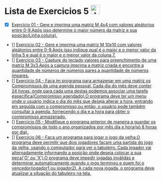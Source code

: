 # Lista de Exercicios 5 <img align="" alt="Java" height="30" width="" src="https://cdn.jsdelivr.net/gh/devicons/devicon/icons/java/java-original.svg"/>

 - [x] [Exercício 01 - Gere e imprima uma matriz M 4x4 com valores aleátorios entre 0-9.Após isso determine o maior número da matriz e sua posição(Linha,coluna).](https://github.com/Giovani-Gomes/Exercicio_5-Java/blob/main/Exerc%C3%ADcio%2001/Exercicio1.java)
 - [] [Exercício 02 - Gere e imprima uma matriz M 10x10 com valores aleátorios entre 0-9.Após isso indique qual é o maior e o menor valor da linha 5 e qual é o maior e o menor valor da coluna 7.]()
 - [] [Exercício 03 - Capture do teclado valores para preenchimento de uma matriz M 3x3.Após a captura imprima a matriz criada e encontre a quantidade de números de números pares,a quantidade de números ímpares.]()
 - [] [Exercício 04 - Faça im programa para armazenar em uma matriz os Compromissos de uma agenda pessoal. Cada dia do mẽs deve conter 24 horas, onde para cada uma destas  podemos associar uma tarefa específica(Compromisso agendado).O programa deve ter um menu onde o usuário indica o dia do mês que deseja alterar a hora, entrando em seguida com o compromisso,ou então, o usuário pode também consultar a agenda, fornecendo o dia e a hora para obter o compromisso armazenado.]()
 - [] [Exercício 05 - Modifique o programa anterior de maneira a guardar os compromissos de todo o ano,organizados por mês,dia e hora(só 8 horas por dia).]()
 - [] [Exercício 06 - Faça um programa para jogar o jogo da velha.O programa deve permitir que dois jogadores façam uma partida do jogo da velha, usando o computador para ver o tabuleiro. Cada jogador vai alternadamente informando a posição onde deseja colocar a sua peça('O' ou 'X').O programa deve impedir jogadas inválidas e determinar automaticamente quando o jogo terminou e quem foi o vencedor(jogador1 ou jogador2). A cada nova jogada, o programa deve atualizar a situação do tabuleiro na tela.]()
